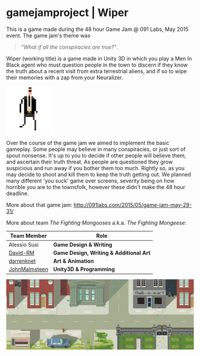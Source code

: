 # gamejamproject | Wiper

This is a game made during the 48 hour Game Jam @ 091 Labs, May 2015 event. 
The game jam's theme was 

>*"What if all the conspiracies are true?"*.

Wiper (working title) is a game made in Unity 3D in which you play a Men In Black agent who 
must question people in the town to discern if they know the truth about a 
recent visit from extra terrestrial aliens, and if so to wipe their memories 
with a zap from your Neuralizer.

![Image of MiB Agent](https://github.com/JohnMalmsteen/gamejamproject/blob/master/Assets/Sprites/hi_mib_walk_8.png)

Over the course of the game jam we aimed to implement the basic gameplay.
Some people may believe in many conspiracies, or just sort of spout nonsense.
It's up to you to decide if other people will believe them, and ascertain their
truth threat. As people are questioned they grow suspicious and run away if you bother
them too much. Rightly so, as you may decide to shoot and kill them to keep the
truth getting out. We planned many different 'you suck' game over screens,
severity being on how horrible you are to the townsfolk, however these
didn't make the 48 hour deadline.

More about that game jam:
http://091labs.com/2015/05/game-jam-may-29-31/

More about team *The Fighting Mongooses* a.k.a. *The Fighting Mongeese*:

Team Member | Role
------------ | -------------
Alessio Susi | **Game Design & Writing** 
[David-RM](https://github.com/David-RM/) | **Game Design, Writing & Additional Art**
[darrenknet](https://github.com/darrenknet/) | **Art & Animation**
[JohnMalmsteen](https://github.com/JohnMalmsteen/) | **Unity3D & Programming**

![Image of MiB Agent](https://github.com/JohnMalmsteen/gamejamproject/blob/master/Assets/Sprites/Environments/hi_bg3.png)
